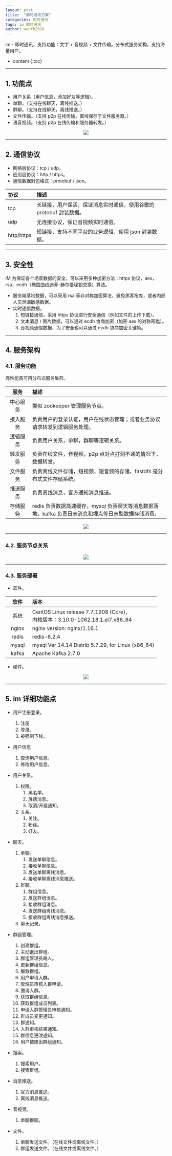 ```yaml
---
layout: post
title:  "即时通讯方案"
categories: 即时通讯
tags: im 即时通讯
author: wenfh2020
---
```


im - 即时通讯，支持功能：文字 + 音视频 + 文件传输。分布式服务架构，支持海量用户。



* content
{:toc}




---

## 1. 功能点

* 用户关系（用户信息，添加好友等逻辑）。
* 单聊。（支持在线聊天，离线推送。）
* 群聊。（支持在线聊天，离线推送。）
* 文件传输。（支持 p2p 在线传输，离线保存于文件服务器。）
* 语音视频。（支持 p2p 在线传输和服务器转发。）

<div align=center><img src="/images/2021/2021-07-08-17-52-18.png" data-action="zoom"/></div>

---

## 2. 通信协议

* 网络层协议：tcp / udp。
* 应用层协议：http / https。
* 通信数据封包格式：protobuf / json。

<style> table th:first-of-type { width: 100px; } </style>
| 协议       | 描述                                                               |
| :--------- | :----------------------------------------------------------------- |
| tcp        | 长链接，用户保活，保证消息实时通信，使用谷歌的 protobuf 封装数据。 |
| udp        | 无连接协议，保证音视频实时通信。                                   |
| http/https | 短链接，支持不同平台的业务逻辑，使用 json 封装数据。               |

---

## 3. 安全性

IM 为保证各个场景数据的安全，可以采用多种加密方法：https 协议，aes，rsa，ecdh（椭圆曲线迪菲-赫尔曼秘钥交换）算法。

* 服务端落地数据，可以采用 rsa 等非对称加密算法，避免黑客拖库，或者内部人员泄漏敏感数据。
* 实时通信数据。
  1. 短链接通信，采用 https 协议进行安全通信（例如文件的上传下载）。
  2. 文本消息 / 图片数据，可以通过 ecdh 协商加密（加密 aes 的对称密匙）。
  3. 音视频通信数据，为了安全也可以通过 ecdh 协商加密关键帧。

---

## 4. 服务架构

### 4.1. 服务功能

高性能高可用分布式服务集群。

<style> table th:first-of-type { width: 60px; } </style>
|   服务   | 描述                                                                                                 |
| :------: | :--------------------------------------------------------------------------------------------------- |
| 中心服务 | 类似 zookeeper 管理服务节点。                                                                        |
| 接入服务 | 负责用户的登录认证，用户在线状态管理；或者业务协议请求转发到逻辑服务处理。                           |
| 逻辑服务 | 负责用户关系，单聊，群聊等逻辑关系。                                                                 |
| 转发服务 | 负责在线文件，音视频，p2p 点对点打洞不通的情况下，数据转发。                                         |
| 文件服务 | 负责离线文件存储，短视频，短音频的存储，fastdfs 是分布式文件存储系统。                               |
| 推送服务 | 负责离线消息，官方通知消息推送。                                                                     |
| 存储服务 | redis 负责数据高速缓存，mysql 负责聊天等消息数据落地，kafka 负责日志消息和埋点等日志型数据存储消费。 |

<div align=center><img src="/images/2021/2021-07-08-17-21-32.png" data-action="zoom"/></div>

---

### 4.2. 服务节点关系

<div align=center><img src="/images/2021/2021-07-08-15-30-14.png" data-action="zoom"/></div>

---

### 4.3. 服务部署

* 软件。

| 软件  | 版本                                                                             |
| :---: | :------------------------------------------------------------------------------- |
| 系统  | CentOS Linux release 7.7.1908 (Core)，<br/>内核版本：3.10.0-1062.18.1.el7.x86_64 |
| nginx | nginx version: nginx/1.16.1                                                      |
| redis | redis-6.2.4                                                                      |
| mysql | mysql  Ver 14.14 Distrib 5.7.29, for Linux (x86_64)                              |
| kafka | Apache Kafka 2.7.0                                                               |

* 硬件。

<div align=center><img src="/images/2021/2021-07-09-00-25-08.png" data-action="zoom"/></div>

---

## 5. im 详细功能点

* 用户注册登录。
  1. 注册
  2. 登录。
  3. 被强制下线。

* 用户信息
  1. 查询用户信息。
  2. 修改用户信息。

* 用户关系。
  1. 权限。
     1. 黑名单。
     2. 屏蔽消息。
     3. 取消/开启通知。
  2. 关系。
     1. 关注。
     2. 粉丝。
     3. 好友。

* 聊天。
  1. 单聊。
     1. 发送单聊信息。
     2. 接收单聊信息。
     3. 发送单聊离线消息。
     4. 接收单聊离线消息推送。
  2. 群聊。
     1. 群组信息。
     2. 发送群组消息。
     3. 接收群组消息。
     4. 发送群组离线消息。
     5. 接收群组离线消息推送。
  3. 聊天记录。

* 群组管理。
  1. 创建群组。
  2. 主动退出群组。
  3. 群组管理员踢人。
  4. 更新群组信息。
  5. 解散群组。
  6. 用户申请入群。
  7. 管理员审核入群申请。
  8. 邀请入群。
  9. 获取群组信息。
  10. 获取群组成员列表。
  11. 申请入群管理员审核通知。
  12. 群成员变更通知。
  13. 群通知。
  14. 入群审核结果通知。
  15. 群信息更改通知。
  16. 用户被踢出群组通知。

* 搜索。
  1. 搜索用户。
  2. 搜索群组。

* 消息推送。
  1. 官方消息推送。
  2. 离线消息推送。

* 音视频。
  1. 单聊群聊。

* 文件。
  1. 单聊发送文件。（在线文件或离线文件。）
  2. 群组发送文件。（在线文件或离线文件。）
